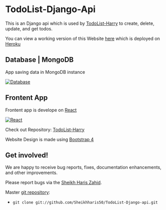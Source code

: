 # TodoList-Django-Api

This is an Django api which is used by
[TodoList-Harry](https://todolist-harry.herokuapp.com/) to create, delete, update, and get todos. 

You can view a working version of this Website
[here](https://todolist-harry.herokuapp.com/) which is deployed on 
[Heroku](https://devcenter.heroku.com/categories/working-with-django)

## Database | MongoDB

App saving data in MongoDB instance 

[![Database](https://techcrunch.com/wp-content/uploads/2019/06/MongoDB_Logo_FullColorBlack_RGB.png)](https://cloud.mongodb.com)

## Frontent App

Frontent app is develope on [React](https://reactjs.org/)

[![React](https://miro.medium.com/max/500/1*cPh7ujRIfcHAy4kW2ADGOw.png)](https://reactjs.org/)

Check out Repository: [TodoList-Harry](https://github.com/Sheikhharis50/TodoList-React.git)

Website Design is made using [Bootstrap 4](https://getbootstrap.com/docs/4.0/getting-started/introduction/)

## Get involved!

We are happy to receive bug reports, fixes, documentation enhancements,
and other improvements.

Please report bugs via the
[Sheikh Haris Zahid](mailto:sheikh.haris.zahid@hotmail.com).

Master [git repository](http://github.com/Sheikhharis50/TodoList-Django-api.git):

* `git clone git://github.com/Sheikhharis50/TodoList-Django-api.git`

